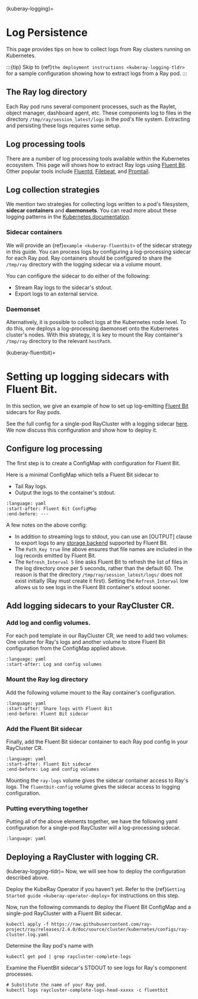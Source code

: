 (kuberay-logging)=

# Log Persistence

This page provides tips on how to collect logs from
Ray clusters running on Kubernetes.

:::{tip}
Skip to {ref}`the deployment instructions <kuberay-logging-tldr>`
for a sample configuration showing how to extract logs from a Ray pod.
:::

## The Ray log directory
Each Ray pod runs several component processes, such as the Raylet, object manager, dashboard agent, etc.
These components log to files in the directory `/tmp/ray/session_latest/logs` in the pod's file system.
Extracting and persisting these logs requires some setup.

## Log processing tools
There are a number of log processing tools available within the Kubernetes
ecosystem. This page will shows how to extract Ray logs using [Fluent Bit][FluentBit].
Other popular tools include [Fluentd][Fluentd], [Filebeat][Filebeat], and [Promtail][Promtail].

## Log collection strategies
We mention two strategies for collecting logs written to a pod's filesystem,
**sidecar containers** and **daemonsets**. You can read more about these logging
patterns in the [Kubernetes documentation][KubDoc].

### Sidecar containers
We will provide an {ref}`example <kuberay-fluentbit>` of the sidecar strategy in this guide.
You can process logs by configuring a log-processing sidecar
for each Ray pod. Ray containers should be configured to share the `/tmp/ray`
directory with the logging sidecar via a volume mount.

You can configure the sidecar to do either of the following:
* Stream Ray logs to the sidecar's stdout.
* Export logs to an external service.

### Daemonset
Alternatively, it is possible to collect logs at the Kubernetes node level.
To do this, one deploys a log-processing daemonset onto the Kubernetes cluster's
nodes. With this strategy, it is key to mount
the Ray container's `/tmp/ray` directory to the relevant `hostPath`.

(kuberay-fluentbit)=
# Setting up logging sidecars with Fluent Bit.
In this section, we give an example of how to set up log-emitting
[Fluent Bit][FluentBit] sidecars for Ray pods.

See the full config for a single-pod RayCluster with a logging sidecar [here][ConfigLink].
We now discuss this configuration and show how to deploy it.

## Configure log processing
The first step is to create a ConfigMap with configuration
for Fluent Bit.

Here is a minimal ConfigMap which tells a Fluent Bit sidecar to
* Tail Ray logs.
* Output the logs to the container's stdout.
```{literalinclude} ../configs/ray-cluster.log.yaml
:language: yaml
:start-after: Fluent Bit ConfigMap
:end-before: ---
```
A few notes on the above config:
- In addition to streaming logs to stdout, you can use an [OUTPUT] clause to export logs to any
  [storage backend][FluentBitStorage] supported by Fluent Bit.
- The `Path_Key true` line above ensures that file names are included in the log records
  emitted by Fluent Bit.
- The `Refresh_Interval 5` line asks Fluent Bit to refresh the list of files
  in the log directory once per 5 seconds, rather than the default 60.
  The reason is that the directory `/tmp/ray/session_latest/logs/` does not exist
  initially (Ray must create it first). Setting the `Refresh_Interval` low allows us to see logs
  in the Fluent Bit container's stdout sooner.


## Add logging sidecars to your RayCluster CR.

### Add log and config volumes.
For each pod template in our RayCluster CR, we
need to add two volumes: One volume for Ray's logs
and another volume to store Fluent Bit configuration from the ConfigMap
applied above.
```{literalinclude} ../configs/ray-cluster.log.yaml
:language: yaml
:start-after: Log and config volumes
```

### Mount the Ray log directory
Add the following volume mount to the Ray container's configuration.
```{literalinclude} ../configs/ray-cluster.log.yaml
:language: yaml
:start-after: Share logs with Fluent Bit
:end-before: Fluent Bit sidecar
```

### Add the Fluent Bit sidecar
Finally, add the Fluent Bit sidecar container to each Ray pod config
in your RayCluster CR.
```{literalinclude} ../configs/ray-cluster.log.yaml
:language: yaml
:start-after: Fluent Bit sidecar
:end-before: Log and config volumes
```
Mounting the `ray-logs` volume gives the sidecar container access to Ray's logs.
The <nobr>`fluentbit-config`</nobr> volume gives the sidecar access to logging configuration.

### Putting everything together
Putting all of the above elements together, we have the following yaml configuration
for a single-pod RayCluster will a log-processing sidecar.
```{literalinclude} ../configs/ray-cluster.log.yaml
:language: yaml
```

## Deploying a RayCluster with logging CR.
(kuberay-logging-tldr)=
Now, we will see how to deploy the configuration described above.

Deploy the KubeRay Operator if you haven't yet.
Refer to the {ref}`Getting Started guide <kuberay-operator-deploy>`
for instructions on this step.

Now, run the following commands to deploy the Fluent Bit ConfigMap and a single-pod RayCluster with
a Fluent Bit sidecar.
```shell
kubectl apply -f https://raw.githubusercontent.com/ray-project/ray/releases/2.4.0/doc/source/cluster/kubernetes/configs/ray-cluster.log.yaml
```

Determine the Ray pod's name with
```shell
kubectl get pod | grep raycluster-complete-logs
```

Examine the FluentBit sidecar's STDOUT to see logs for Ray's component processes.
```shell
# Substitute the name of your Ray pod.
kubectl logs raycluster-complete-logs-head-xxxxx -c fluentbit
```

[FluentBit]: https://docs.fluentbit.io/manual
[FluentBitStorage]: https://docs.fluentbit.io/manual
[Filebeat]: https://www.elastic.co/guide/en/beats/filebeat/7.17/index.html
[Fluentd]: https://docs.fluentd.org/
[Promtail]: https://grafana.com/docs/loki/latest/clients/promtail/
[KubDoc]: https://kubernetes.io/docs/concepts/cluster-administration/logging/
[ConfigLink]: https://raw.githubusercontent.com/ray-project/ray/releases/2.4.0/doc/source/cluster/kubernetes/configs/ray-cluster.log.yaml
